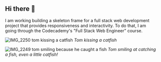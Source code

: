 ## Hi there 👋

<!--
**mnkth01a/mnkth01a** is a ✨ _special_ ✨ repository because its `README.md` (this file) appears on your GitHub profile.

Here are some ideas to get you started:

- 🔭 I’m currently working on ...
- 🌱 I’m currently learning ...
- 👯 I’m looking to collaborate on ...
- 🤔 I’m looking for help with ...
- 💬 Ask me about ...
- 📫 How to reach me: ...
- 😄 Pronouns: ...
- ⚡ Fun fact: ...
-->
I am working building a skeleton frame for a full stack web development project that provides responsiveness and interactivity.  To do that, I am going through the Codecademy's "Full Stack Web Engineer" course.

![IMG_2250 tom kissing a catfish](https://github.com/user-attachments/assets/25ca8329-6ccd-41d7-8e18-6a6e73bd5cff)
_Tom kissing a catfish_

![IMG_2249 tom smiling because he caught a fish](https://github.com/user-attachments/assets/8ac3791b-9d6e-4cb1-a776-ca5869150c0e)
_Tom smiling at catching a fish, even a little catfish!_

